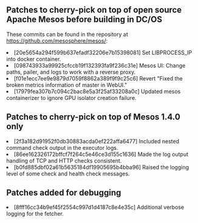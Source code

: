 <h2>Patches to cherry-pick on top of open source Apache Mesos before building in DC/OS</h2>

These commits can be found in the repository at <a href="https://github.com/mesosphere/mesos/">https://github.com/mesosphere/mesos/</a>:

<li>[20e5654a294f599b637efadf32206e7b15398081] Set LIBPROCESS_IP into docker container.
<li>[098743933a99925cfccb19f132393fa9f236c31e] Mesos UI: Change paths, pailer, and logs to work with a reverse proxy.
<li>[f01e1ecc7ee9e9879d7059f8862a389f9f9c25c6] Revert "Fixed the broken metrics information of master in WebUI."
<li>[17979fea307b7c094c2bac8e5a3f25af33208a0c] Updated mesos containerizer to ignore GPU isolator creation failure.

<h2>Patches to cherry-pick on top of Mesos 1.4.0 only</h2>
<li>[2f3a182d91952f0db30883acda0ef222affa6477] Included nested command check output in the executor logs.
<li>[86ee162326172bffcf7f264c5e46ce3d155c1636] Made the log output handling of TCP and HTTP checks consistent.
<li>[b0fd885dbf02a61b5635184df19905695b4bba96] Raised the logging level of some check and health check messages.

<h2>Patches added for debugging</h2>
<li>[8fff16cc34b9ef45f2554c997d1d4187c8e4e35c] Additional verbose logging for the fetcher.
